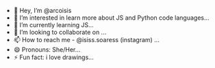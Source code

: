- 👋 Hey, I’m @arcoisis
- 👀 I’m interested in learn more about JS and Python code languages...
- 🌱 I’m currently learning JS...
- 💞️ I’m looking to collaborate on ...
- 📫 How to reach me - @isiss.soaress (instagram) ...
- 😄 Pronouns: She/Her...
- ⚡ Fun fact: i love drawings...

<!---
arcoisis/arcoisis is a ✨ special ✨ repository because its `README.md` (this file) appears on your GitHub profile.
You can click the Preview link to take a look at your changes.
--->
